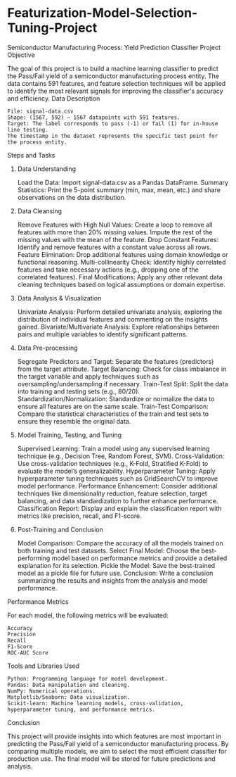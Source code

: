 # Featurization-Model-Selection-Tuning-Project

Semiconductor Manufacturing Process: Yield Prediction Classifier
Project Objective

The goal of this project is to build a machine learning classifier to predict the Pass/Fail yield of a semiconductor manufacturing process entity. The data contains 591 features, and feature selection techniques will be applied to identify the most relevant signals for improving the classifier's accuracy and efficiency.
Data Description

    File: signal-data.csv
    Shape: (1567, 592) — 1567 datapoints with 591 features.
    Target: The label corresponds to pass (-1) or fail (1) for in-house line testing.
    The timestamp in the dataset represents the specific test point for the process entity.

Steps and Tasks
1. Data Understanding

    Load the Data: Import signal-data.csv as a Pandas DataFrame.
    Summary Statistics: Print the 5-point summary (min, max, mean, etc.) and share observations on the data distribution.

2. Data Cleansing

    Remove Features with High Null Values: Create a loop to remove all features with more than 20% missing values. Impute the rest of the missing values with the mean of the feature.
    Drop Constant Features: Identify and remove features with a constant value across all rows.
    Feature Elimination: Drop additional features using domain knowledge or functional reasoning.
    Multi-collinearity Check: Identify highly correlated features and take necessary actions (e.g., dropping one of the correlated features).
    Final Modifications: Apply any other relevant data cleaning techniques based on logical assumptions or domain expertise.

3. Data Analysis & Visualization

    Univariate Analysis: Perform detailed univariate analysis, exploring the distribution of individual features and commenting on the insights gained.
    Bivariate/Multivariate Analysis: Explore relationships between pairs and multiple variables to identify significant patterns.

4. Data Pre-processing

    Segregate Predictors and Target: Separate the features (predictors) from the target attribute.
    Target Balancing: Check for class imbalance in the target variable and apply techniques such as oversampling/undersampling if necessary.
    Train-Test Split: Split the data into training and testing sets (e.g., 80/20).
    Standardization/Normalization: Standardize or normalize the data to ensure all features are on the same scale.
    Train-Test Comparison: Compare the statistical characteristics of the train and test sets to ensure they resemble the original data.

5. Model Training, Testing, and Tuning

    Supervised Learning: Train a model using any supervised learning technique (e.g., Decision Tree, Random Forest, SVM).
    Cross-Validation: Use cross-validation techniques (e.g., K-Fold, Stratified K-Fold) to evaluate the model’s generalizability.
    Hyperparameter Tuning: Apply hyperparameter tuning techniques such as GridSearchCV to improve model performance.
    Performance Enhancement: Consider additional techniques like dimensionality reduction, feature selection, target balancing, and data standardization to further enhance performance.
    Classification Report: Display and explain the classification report with metrics like precision, recall, and F1-score.

6. Post-Training and Conclusion

    Model Comparison: Compare the accuracy of all the models trained on both training and test datasets.
    Select Final Model: Choose the best-performing model based on performance metrics and provide a detailed explanation for its selection.
    Pickle the Model: Save the best-trained model as a pickle file for future use.
    Conclusion: Write a conclusion summarizing the results and insights from the analysis and model performance.

Performance Metrics

For each model, the following metrics will be evaluated:

    Accuracy
    Precision
    Recall
    F1-Score
    ROC-AUC Score

Tools and Libraries Used

    Python: Programming language for model development.
    Pandas: Data manipulation and cleaning.
    NumPy: Numerical operations.
    Matplotlib/Seaborn: Data visualization.
    Scikit-learn: Machine learning models, cross-validation, hyperparameter tuning, and performance metrics.

Conclusion

This project will provide insights into which features are most important in predicting the Pass/Fail yield of a semiconductor manufacturing process. By comparing multiple models, we aim to select the most efficient classifier for production use. The final model will be stored for future predictions and analysis.
